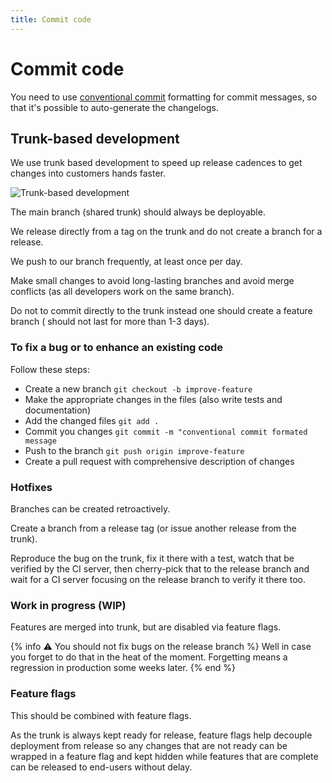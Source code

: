 ```yaml
---
title: Commit code
---
```


Commit code
=============

You need to use [conventional commit](https://www.conventionalcommits.org/en/v1.0.0/) formatting for commit messages, so that it's possible to auto-generate the changelogs.

## Trunk-based development

We use trunk based development to speed up release cadences to get changes into customers hands faster.

![Trunk-based development](/diagrams/trunk-based-development.png)

The main branch (shared trunk) should always be deployable.

We release directly from a tag on the trunk and do not create a branch for a release.

We push to our branch frequently, at least once per day.

Make small changes to avoid long-lasting branches and avoid merge conflicts (as all developers work on the same branch).

Do not to commit directly to the trunk instead one should create a feature branch ( should not last for more than 1-3 days).

### To fix a bug or to enhance an existing code

Follow these steps:

* Create a new branch `git checkout -b improve-feature`
* Make the appropriate changes in the files (also write tests and documentation)
* Add the changed files `git add .`
* Commit you changes `git commit -m "conventional commit formated message`
* Push to the branch `git push origin improve-feature`
* Create a pull request with comprehensive description of changes

### Hotfixes

Branches can be created retroactively.

Create a branch from a release tag (or issue another release from the trunk).

Reproduce the bug on the trunk, fix it there with a test, watch that be verified by the CI server, then cherry-pick that to the release branch and wait for a CI server focusing on the release branch to verify it there too.

### Work in progress (WIP)

Features are merged into trunk, but are disabled via feature flags.

{% info :warning: You should not fix bugs on the release branch %}
Well in case you forget to do that in the heat of the moment. Forgetting means a regression in production some weeks later.
{% end %}


### Feature flags

This should be combined with feature flags.

As the trunk is always kept ready for release, feature flags help decouple deployment from release so any changes that are not ready can be wrapped in a feature flag and kept hidden while features that are complete can be released to end-users without delay.


